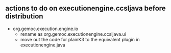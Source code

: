 ## actions to do on executionengine.ccsljava before distribution

* org.gemoc.execution.engine.io
  * rename as org.gemoc.executionengine.ccsljava.ui
  * move out the code for plainK3 to the equivalent plugin in executionengine.java